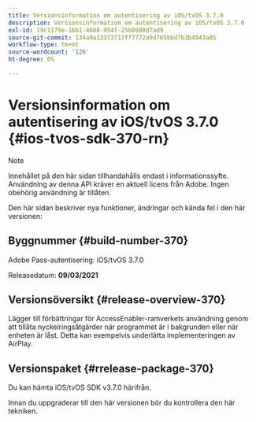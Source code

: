```yaml
---
title: Versionsinformation om autentisering av iOS/tvOS 3.7.0
description: Versionsinformation om autentisering av iOS/tvOS 3.7.0
exl-id: 19c1179e-16b1-4608-954f-25b0980d7ad9
source-git-commit: 134a9a13373717ff7772a9d765bbd7b3b4943a85
workflow-type: tm+mt
source-wordcount: '126'
ht-degree: 0%

---
```


# Versionsinformation om autentisering av iOS/tvOS 3.7.0 {#ios-tvos-sdk-370-rn}

>[!NOTE]
>
>Innehållet på den här sidan tillhandahålls endast i informationssyfte. Användning av denna API kräver en aktuell licens från Adobe. Ingen obehörig användning är tillåten.

Den här sidan beskriver nya funktioner, ändringar och kända fel i den här versionen:

## Byggnummer {#build-number-370}

Adobe Pass-autentisering: iOS/tvOS 3.7.0

Releasedatum: **09/03/2021**

## Versionsöversikt {#release-overview-370}

Lägger till förbättringar för AccessEnabler-ramverkets användning genom att tillåta nyckelringsåtgärder när programmet är i bakgrunden eller när enheten är låst. Detta kan exempelvis underlätta implementeringen av AirPlay.

## Versionspaket {#rrelease-package-370}

Du kan hämta iOS/tvOS SDK v3.7.0 härifrån.

Innan du uppgraderar till den här versionen bör du kontrollera den här tekniken.
